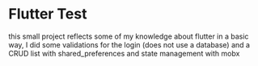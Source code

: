 # Flutter Test

this small project reflects some of my knowledge about flutter in a basic way, I did some validations for the login (does not use a database) and a CRUD list with shared_preferences and state management with mobx
